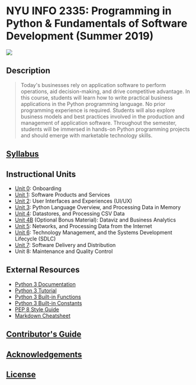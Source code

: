 # NYU INFO 2335: Programming in Python & Fundamentals of Software Development (Summer 2019)

![](https://www.perforce.com/sites/default/files/image/2018-08/image-blog-enterprises-investing-python%20(2).jpg)

## Description

> Today's businesses rely on application software to perform operations, aid decision-making, and drive competitive advantage. In this course, students will learn how to write practical business applications in the Python programming language. No prior programming experience is required. Students will also explore business models and best practices involved in the production and management of application software. Throughout the semester, students will be immersed in hands-on Python programming projects and should emerge with marketable technology skills.

## [Syllabus](/SYLLABUS.pdf)

## Instructional Units

  + [Unit 0](/units/unit-0.md): Onboarding
  + [Unit 1](/units/unit-1.md): Software Products and Services
  + [Unit 2](/units/unit-2.md): User Interfaces and Experiences (UI/UX)
  + [Unit 3](/units/unit-3.md): Python Language Overview, and Processing Data in Memory
  + [Unit 4](/units/unit-4.md): Datastores, and Processing CSV Data
  + [Unit 4B](/units/unit-4b.md) (Optional Bonus Material): Dataviz and Business Analytics
  + [Unit 5](/units/unit-5.md): Networks, and Processing Data from the Internet
  + [Unit 6](/units/unit-6.md): Technology Management, and the Systems Development Lifecycle (SDLC)
  + [Unit 7](/units/unit-7.md): Software Delivery and Distribution
  + Unit 8: Maintenance and Quality Control

## External Resources

  + [Python 3 Documentation](https://docs.python.org/3/reference/index.html)
  + [Python 3 Tutorial](https://docs.python.org/3/tutorial/index.html)
  + [Python 3 Built-in Functions](https://docs.python.org/3/library/functions.html)
  + [Python 3 Built-in Constants](https://docs.python.org/3/library/constants.html)
  + [PEP 8 Style Guide](https://www.python.org/dev/peps/pep-0008/)
  + [Markdown Cheatsheet](https://guides.github.com/pdfs/markdown-cheatsheet-online.pdf)

## [Contributor's Guide](/CONTRIBUTING.md)

## [Acknowledgements](/CREDITS.md)

## [License](/LICENSE.md)
